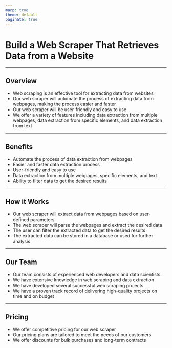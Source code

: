 ```yaml
---
marp: true
theme: default
paginate: true
---
```

# Build a Web Scraper That Retrieves Data from a Website

---
## Overview

- Web scraping is an effective tool for extracting data from websites
- Our web scraper will automate the process of extracting data from webpages, making the process easier and faster
- Our web scraper will be user-friendly and easy to use
- We offer a variety of features including data extraction from multiple webpages, data extraction from specific elements, and data extraction from text

---
## Benefits

- Automate the process of data extraction from webpages
- Easier and faster data extraction process
- User-friendly and easy to use
- Data extraction from multiple webpages, specific elements, and text
- Ability to filter data to get the desired results

---
## How it Works

- Our web scraper will extract data from webpages based on user-defined parameters
- The web scraper will parse the webpages and extract the desired data
- The user can filter the extracted data to get the desired results
- The extracted data can be stored in a database or used for further analysis

---
## Our Team

- Our team consists of experienced web developers and data scientists
- We have extensive knowledge in web scraping and data extraction
- We have developed several successful web scraping projects
- We have a proven track record of delivering high-quality projects on time and on budget

---
## Pricing

- We offer competitive pricing for our web scraper
- Our pricing plans are tailored to meet the needs of our customers
- We offer discounts for bulk purchases and long-term contracts
  
